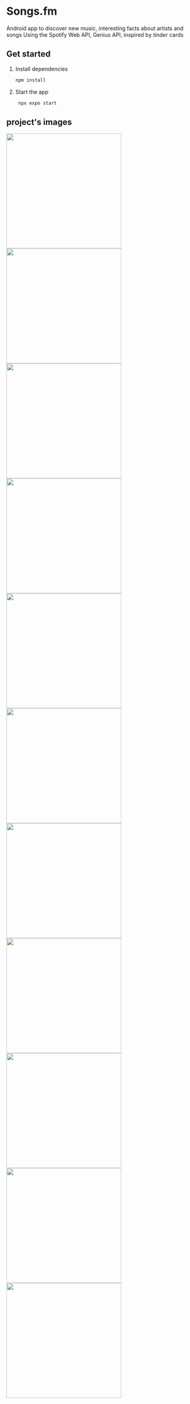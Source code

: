 # Songs.fm

Android app to discover new music, interesting facts about artists and songs Using the Spotify Web API, Genius API, inspired by tinder cards

## Get started

1. Install dependencies

   ```bash
   npm install
   ```

2. Start the app

   ```bash
    npx expo start
   ```



## project's images

<img src="https://github.com/user-attachments/assets/f0707883-6518-4277-8332-486459970a02" width="300" />
<img src="https://github.com/user-attachments/assets/3880f690-b449-4ff1-be51-dc3615d495d3" width="300" />
<img src="https://github.com/user-attachments/assets/70dc7b75-e362-4c68-905c-fcaef290524e" width="300" />
<img src="https://github.com/user-attachments/assets/645ac488-28f6-43c4-a998-a455bd2e23e5" width="300" />
<img src="https://github.com/user-attachments/assets/4ba6341e-96f0-479e-9cdb-74a3e9b0e74b" width="300" />
<img src="https://github.com/user-attachments/assets/941f2aea-47be-4390-a74f-5928db9beffc" width="300" />
<img src="https://github.com/user-attachments/assets/db46e84f-a7e7-45cc-8ea1-8e6668faa99f" width="300" />
<img src="https://github.com/user-attachments/assets/88e0a72f-50b8-47ef-a197-5c3f96eafe9e" width="300" />
<img src="https://github.com/user-attachments/assets/61456698-0f1d-4153-93a7-15ad84571707" width="300" />
<img src="https://github.com/user-attachments/assets/616ff226-0cea-4926-9bb4-5e1df610c5b3" width="300" />
<img src="https://github.com/user-attachments/assets/a8ea9b9a-d6c4-444b-a364-604ab5db2271" width="300" />

